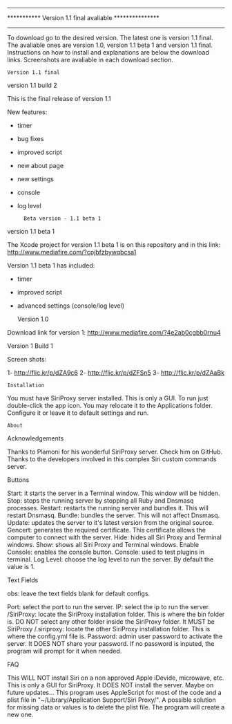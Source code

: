 ***********************************************************
*********** Version 1.1 final avaliable ***************
***********************************************************

To download go to the desired version. The latest one is version 1.1 final.
The avaliable ones are version 1.0, version 1.1 beta 1 and version 1.1 final.
Instructions on how to install and explanations are below the download links.
Screenshots are avaliable in each download section.


	Version 1.1 final

version 1.1 build 2

This is the final release of version 1.1

New features:

- timer
- bug fixes
- improved script
- new about page
- new settings
- console
- log level


        Beta version - 1.1 beta 1

version 1.1 beta 1

The Xcode project for version 1.1 beta 1 is on this repository and in this link: http://www.mediafire.com/?cpjbfzbywqbcsa1

Version 1.1 beta 1 has included:
- timer
- improved script
- advanced settings (console/log level)


	Version 1.0

Download link for version 1: http://www.mediafire.com/?4e2ab0cgbb0rnu4

Version 1 Build 1

Screen shots:

1- http://flic.kr/p/dZA9c6
2- http://flic.kr/p/dZFSn5
3- http://flic.kr/p/dZAaBk


	Installation

You must have SiriProxy server installed. This is only a GUI.
To run just double-click the app icon. You may relocate it to the Applications folder.
Configure it or leave it to default settings and run.


	About

Acknowledgements

Thanks to Plamoni for his wonderful SiriProxy server. Check him on GitHub.
Thanks to the developers involved in this complex Siri custom commands server.

Buttons

Start: it starts the server in a Terminal window. This window will be hidden.
Stop: stops the running server by stopping all Ruby and Dnsmasq processes.
Restart: restarts the running server and bundles it. This will restart Dnsmasq.
Bundle: bundles the server. This will not affect Dnsmasq.
Update: updates the server to it's latest version from the original source.
Gencert: generates the required certificate. This certificate allows the computer to connect with the server.
Hide: hides all Siri Proxy and Terminal windows.
Show: shows all Siri Proxy and Terminal windows.
Enable Console: enables the console button.
Console: used to test plugins in terminal.
Log Level: choose the log level to run the server. By default the value is 1.

Text Fields

obs: leave the text fields blank for default configs.

Port: select the port to run the server.
IP: select the ip to run the server.
/SiriProxy: locate the SiriProxy installation folder. This is where the bin folder is. DO NOT select any other folder inside the SiriProxy folder. It MUST be SiriProxy
/.siriproxy: locate the other SiriProxy installation folder. This is where the config.yml file is.
Password: admin user password to activate the server. It DOES NOT share your password. If no password is inputed, the program will prompt for it when needed.

FAQ

This WILL NOT install Siri on a non approved Apple iDevide, microwave, etc.
This is only a GUI for SiriProxy. It DOES NOT install the server. Maybe on future updates...
This program uses AppleScript for most of the code and a plist file in "~/Library/Application Support/Siri Proxy/". A possible solution for missing data or values is to delete the plist file. The program will create a new one.